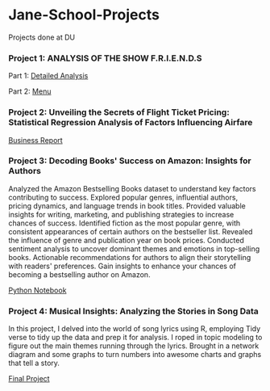# Jane-School-Projects
Projects done at DU

### Project 1: ANALYSIS OF THE SHOW F.R.I.E.N.D.S
Part 1: [Detailed Analysis](https://github.com/JaneJoseph20/Jane-School-Projects/blob/main/Midterm%20project_Jane2_part%201.ipynb)

Part 2: [Menu](https://github.com/JaneJoseph20/Jane-School-Projects/blob/main/Midterm%20project_Jane2_part%202.ipynb)

### Project 2: Unveiling the Secrets of Flight Ticket Pricing: Statistical Regression Analysis of Factors Influencing Airfare
[Business Report](https://github.com/JaneJoseph20/Jane-School-Projects/blob/main/Business%20Report.pdf)

### Project 3: Decoding Books' Success on Amazon: Insights for Authors
Analyzed the Amazon Bestselling Books dataset to understand key factors contributing to success.
Explored popular genres, influential authors, pricing dynamics, and language trends in book titles.
Provided valuable insights for writing, marketing, and publishing strategies to increase chances of success.
Identified fiction as the most popular genre, with consistent appearances of certain authors on the bestseller list.
Revealed the influence of genre and publication year on book prices.
Conducted sentiment analysis to uncover dominant themes and emotions in top-selling books.
Actionable recommendations for authors to align their storytelling with readers' preferences.
Gain insights to enhance your chances of becoming a bestselling author on Amazon.

[Python Notebook](https://github.com/JaneJoseph20/Jane-School-Projects/blob/main/Data%20Visualization%20Final%20Project.ipynb)

### Project 4: Musical Insights: Analyzing the Stories in Song Data
In this project, I delved into the world of song lyrics using R, employing Tidy verse to tidy up the data and prep it for analysis.  I roped in topic modeling to figure out the main themes running through the lyrics.  Brought in a network diagram and some graphs to turn numbers into awesome charts and graphs that tell a story.

[Final Project](https://github.com/JaneJoseph20/Jane-School-Projects/blob/main/Jane%20Final%20Blog%20Post.pdf)
